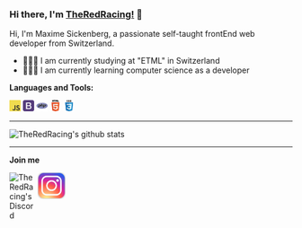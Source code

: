 ### Hi there, I'm [TheRedRacing!](https://sickenberg.com) 👋

Hi, I'm Maxime Sickenberg, a passionate self-taught frontEnd web developer from Switzerland.
- 👨🏽‍🎓  I am currently studying at "ETML" in Switzerland
- 👨🏽‍💻 I am currently learning computer science as a developer

**Languages and Tools:**  

<code><img height="20" src="https://raw.githubusercontent.com/github/explore/80688e429a7d4ef2fca1e82350fe8e3517d3494d/topics/javascript/javascript.png"></code>
<code><img height="20" src="https://raw.githubusercontent.com/github/explore/80688e429a7d4ef2fca1e82350fe8e3517d3494d/topics/bootstrap/bootstrap.png"></code>
<code><img height="20" src="https://raw.githubusercontent.com/github/explore/80688e429a7d4ef2fca1e82350fe8e3517d3494d/topics/php/php.png"></code>
<code><img height="20" src="https://raw.githubusercontent.com/github/explore/80688e429a7d4ef2fca1e82350fe8e3517d3494d/topics/html/html.png"></code>
<code><img height="20" src="https://raw.githubusercontent.com/github/explore/80688e429a7d4ef2fca1e82350fe8e3517d3494d/topics/css/css.png"></code>
<hr>

![TheRedRacing's github stats](https://github-readme-stats.vercel.app/api?username=TheRedRacing&show_icons=true)

<hr>

**Join me**

<a target="_blank" href="https://discord.gg/P6QBHjY">
  <img align="left" alt="TheRedRacing's Discord" width="50px" src="https://raw.githubusercontent.com/anuraghazra/anuraghazra/master/assets/discord-round.svg" />
</a> 

<a target="_blank" href="https://www.instagram.com/makcnma.s/">
  <img align="left" alt="TheRedRacing's instagram" width="50px" src="https://github.com/LeonardoSchmittK/instagramLogoClone/blob/master/screenshot.png" />
</a>
<!--**TheRedRacing/TheRedRacing** is a ✨ _special_ ✨ repository because its `README.md` (this file) appears on your GitHub profile.-->

